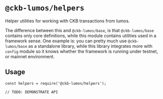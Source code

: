 # `@ckb-lumos/helpers`

Helper utilities for working with CKB transactions from lumos.

The difference between this and `@ckb-lumos/base`, is that `@ckb-lumos/base` contains only core definitions, while this module contains utilities used in a framework sense. One example is: you can pretty much use `@ckb-lumos/base` as a standalone library, while this library integrates more with `config` module so it knows whether the framework is running under testnet, or mainnet environment.

## Usage

```
const helpers = require('@ckb-lumos/helpers');

// TODO: DEMONSTRATE API
```
